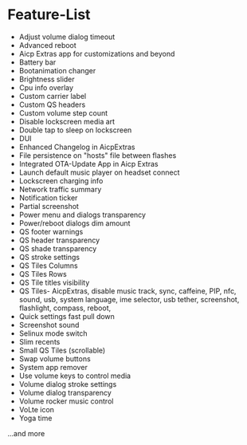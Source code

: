 # Feature-List

- Adjust volume dialog timeout
- Advanced reboot
- Aicp Extras app for customizations and beyond
- Battery bar
- Bootanimation changer
- Brightness slider
- Cpu info overlay
- Custom carrier label
- Custom QS headers
- Custom volume step count
- Disable lockscreen media art
- Double tap to sleep on lockscreen
- DUI
- Enhanced Changelog in AicpExtras
- File persistence on "hosts" file between flashes
- Integrated OTA-Update App in Aicp Extras
- Launch default music player on headset connect
- Lockscreen charging info
- Network traffic summary
- Notification ticker
- Partial screenshot
- Power menu and dialogs transparency
- Power/reboot dialogs dim amount
- QS footer warnings
- QS header transparency
- QS shade transparency
- QS stroke settings
- QS Tiles Columns
- QS Tiles Rows
- QS Tile titles visibility
- QS Tiles- AicpExtras, disable music track, sync, caffeine, PIP, nfc, sound, usb, system language, ime selector, usb tether, screenshot, flashlight, compass, reboot, 
- Quick settings fast pull down
- Screenshot sound
- Selinux mode switch
- Slim recents
- Small QS Tiles (scrollable)
- Swap volume buttons
- System app remover
- Use volume keys to control media
- Volume dialog stroke settings
- Volume dialog transparency
- Volume rocker music control
- VoLte icon
- Yoga time

...and more